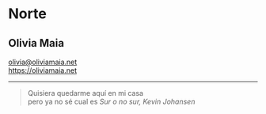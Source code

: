 # Norte

## Olivia Maia

olivia@oliviamaia.net\
<https://oliviamaia.net>

* * *

> Quisiera quedarme aquí en mi casa  
> pero ya no sé cual es
> _Sur o no sur, Kevin Johansen_

